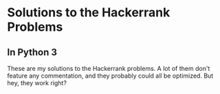# Solutions to the Hackerrank Problems

## In Python 3

These are my solutions to the Hackerrank problems. A lot of them don't feature any commentation, and they probably could all be optimized. But hey, they work right?